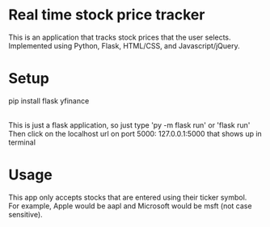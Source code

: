 # Real time stock price tracker
This is an application that tracks stock prices that the user selects.<br>
Implemented using Python, Flask, HTML/CSS, and Javascript/jQuery.<br>
# Setup
pip install flask yfinance<br><br>

This is just a flask application, so just type 'py -m flask run' or 'flask run'<br>
Then click on the localhost url on port 5000: 127.0.0.1:5000 that shows up in terminal<br>

# Usage
This app only accepts stocks that are entered using their ticker symbol. <br>
For example, Apple would be aapl and Microsoft would be msft (not case sensitive).
